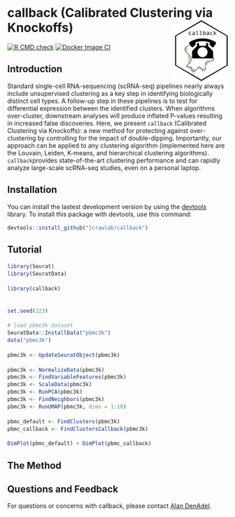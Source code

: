 # callback (Calibrated Clustering via Knockoffs) <img src="man/figures/callback_logo.png" align="right" alt="" width="120"/>


[![R CMD check](https://github.com/lcrawlab/callback/actions/workflows/check-standard.yml/badge.svg)](https://github.com/lcrawlab/callback/actions/workflows/check-standard.yml)
[![Docker Image CI](https://github.com/lcrawlab/callback/actions/workflows/docker-image.yml/badge.svg)](https://github.com/lcrawlab/callback/actions/workflows/docker-image.yml)


## Introduction

Standard single-cell RNA-sequencing (scRNA-seq) pipelines nearly always include unsupervised clustering as a key step in identifying biologically distinct cell types. A follow-up step in these pipelines is to test for differential expression between the identified clusters. When algorithms over-cluster, downstream analyses will produce inflated P-values resulting in increased false discoveries. Here, we present `callback` (Calibrated Clustering via Knockoffs): a new method for protecting against over-clustering by controlling for the impact of double-dipping. Importantly, our approach can be applied to any clustering algorithm (implemented here are the Louvain, Leiden, K-means, and hierarchical clustering algorithms). `callback`provides state-of-the-art clustering performance and can rapidly analyze large-scale scRNA-seq studies, even on a personal laptop.


## Installation

You can install the lastest development version by using the [devtools](https://CRAN.R-project.org/package=devtools) library. To install this package with devtools, use this command:

```r
devtools::install_github("lcrawlab/callback")
```


## Tutorial

```r
library(Seurat)
library(SeuratData)

library(callback)


set.seed(123)

# load pbmc3k dataset
SeuratData::InstallData("pbmc3k")
data("pbmc3k")

pbmc3k <- UpdateSeuratObject(pbmc3k)

pbmc3k <- NormalizeData(pbmc3k)
pbmc3k <- FindVariableFeatures(pbmc3k)
pbmc3k <- ScaleData(pbmc3k)
pbmc3k <- RunPCA(pbmc3k)
pbmc3k <- FindNeighbors(pbmc3k)
pbmc3k <- RunUMAP(pbmc3k, dims = 1:10)

pbmc_default <- FindClusters(pbmc3k)
pbmc_callback <- FindClustersCallback(pbmc3k)

DimPlot(pbmc_default) + DimPlot(pbmc_callback)
```

## The Method


## Questions and Feedback
For questions or concerns with callback, please contact
[Alan DenAdel](mailto:alan_denadel@brown.edu).




